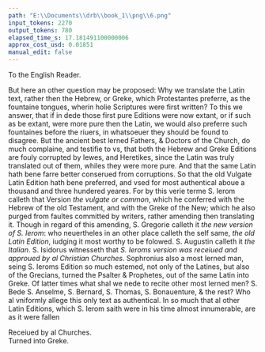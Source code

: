 ```yaml
---
path: "E:\\Documents\\drb\\book_1\\png\\6.png"
input_tokens: 2270
output_tokens: 780
elapsed_time_s: 17.181491100000006
approx_cost_usd: 0.01851
manual_edit: false
---
```

To the English Reader.

But here an other question may be proposed: Why we translate the Latin text, rather then the Hebrew, or Greke, which Protestantes preferre, as the fountaine tongues, wherin holie Scriptures were first written? To this we answer, that if in dede those first pure Editions were now extant, or if such as be extant, were more pure then the Latin, we would also preferre such fountaines before the riuers, in whatsoeuer they should be found to disagree. But the ancient best lerned Fathers, & Doctors of the Church, do much complaine, and testifie to vs, that both the Hebrew and Greke Editions are fouly corrupted by Iewes, and Heretikes, since the Latin was truly translated out of them, whiles they were more pure. And that the same Latin hath bene farre better conserued from corruptions. So that the old Vulgate Latin Edition hath bene preferred, and vsed for most authentical aboue a thousand and three hundered yeares. For by this verie terme S. Ierom calleth that Version *the vulgate or common*, which he conferred with the Hebrew of the old Testament, and with the Greke of the New; which he also purged from faultes committed by writers, rather amending then translating it. Though in regard of this amending, S. Gregorie calleth it *the new version of S. Ierom*: who neuertheles in an other place calleth the self same, *the old Latin Edition*, iudging it most worthy to be folowed. S. Augustin calleth it *the Italian*. S. Isidorus witnesseth that *S. Ieroms version was receiued and approued by al Christian Churches*. Sophronius also a most lerned man, seing S. Ieroms Edition so much estemed, not only of the Latines, but also of the Grecians, turned the Psalter & Prophetes, out of the same Latin into Greke. Of latter times what shal we nede to recite other most lerned men? S. Bede S. Anselme, S. Bernard, S. Thomas, S. Bonauenture, & the rest? Who al vniformly allege this only text as authentical. In so much that al other Latin Editions, which S. Ierom saith were in his time almost innumerable, are as it were fallen

[^1]: Why we translate the old Latin text.

[^2]: More pure then the Hebrew or Greke now extant.

[^3]: Tertullian li. 5. cont Marcion. S. Am-brose. li. 2. de sp. sancto c. 11 S. Ierom: li. 1. con. Iouinia.

[^4]: in pro: Isaia.

[^5]: li. 20. c. 14 moral.

[^6]: Epist. de-dicat. ad Lucinium.

[^7]: li. 2. Dist Christi. c. 14 lib. 6 Etym c. 5 & li. 1 de Di-uin offic. c. 12.

<aside>Receiued by al Churches.</aside>

<aside>Turned into Greke.</aside>
